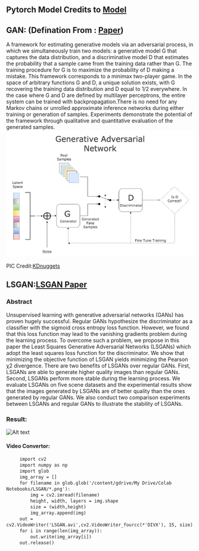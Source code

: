 ## Pytorch Model Credits to [Model](https://github.com/eriklindernoren/PyTorch-GAN)
## GAN: (Defination From : [Paper](https://arxiv.org/pdf/1406.2661.pdf))
A framework for estimating generative models via an adversarial process, in which we simultaneously train two models: a generative model G that captures the data distribution, and a discriminative model D that estimates the probability that a sample came from the training data rather than G. The training procedure for G is to maximize the probability of D making a mistake. This framework corresponds to a minimax two-player game. In the space of arbitrary functions G and D, a unique solution exists, with G recovering the training data distribution and D equal to 1/2 everywhere. In the case where G and D are defined by multilayer perceptrons, the entire system can be trained with backpropagation.There is no need for any Markov chains or unrolled approximate inference networks during either training or generation of samples. Experiments demonstrate the potential of the framework through qualitative and quantitative evaluation of the generated samples.
     ![Alt text](https://github.com/sobti/TSAI/blob/master/Cars/GAN.PNG?raw=true "Optional Title")

  PIC Credit:[KDnuggets](https://www.kdnuggets.com/2017/01/generative-adversarial-networks-hot-topic-machine-learning.html)
  
  
 ## LSGAN:[LSGAN Paper](https://arxiv.org/pdf/1611.04076.pdf)
 
 ### Abstract
 
Unsupervised learning with generative adversarial networks (GANs) has proven hugely successful. Regular GANs hypothesize the discriminator as a classifier with the sigmoid cross entropy loss function. However, we found that this loss function may lead to the vanishing gradients problem during the learning process. To overcome such a problem, we propose in this paper the Least Squares Generative Adversarial Networks (LSGANs) which adopt the least squares loss function for the discriminator. We show that minimizing the objective function of LSGAN yields minimizing the Pearson χ2 divergence. There are two benefits of LSGANs over regular GANs. First, LSGANs are able to generate higher quality images than regular GANs. Second, LSGANs perform more stable during the learning process. We evaluate LSGANs on five scene datasets and the experimental results show that the images generated by LSGANs are of better quality than the ones generated by regular GANs. We also conduct two comparison experiments between LSGANs and regular GANs to illustrate the stability of LSGANs.

### Result: 

 ![Alt text](https://github.com/sobti/TSAI/blob/master/Cars/ezgif.com-optimize.gif)
 
 #### Video Convertor:
 
         import cv2
         import numpy as np
         import glob
         img_array = []
         for filename in glob.glob('/content/gdrive/My Drive/Colab Notebooks/LSGAN/*.png'):
             img = cv2.imread(filename)
             height, width, layers = img.shape
             size = (width,height)
             img_array.append(img)
         out = cv2.VideoWriter('LSGAN.avi',cv2.VideoWriter_fourcc(*'DIVX'), 15, size)
         for i in range(len(img_array)):
             out.write(img_array[i])
         out.release()
   
  

  

